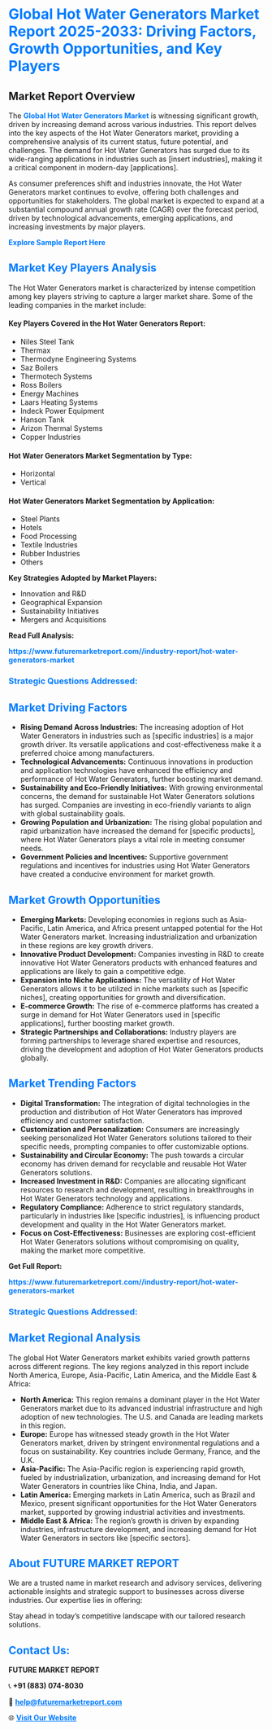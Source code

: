 <h1 style="color: #007BFF;">Global Hot Water Generators Market Report 2025-2033: Driving Factors, Growth Opportunities, and Key Players</h1>

<section id="overview">
<h2>Market Report Overview</h2>
<p>The <a href="https://www.futuremarketreport.com//industry-report/hot-water-generators-market" style="color: #007BFF; text-decoration: none;"><strong>Global Hot Water Generators Market</strong></a> is witnessing significant growth, driven by increasing demand across various industries. This report delves into the key aspects of the Hot Water Generators market, providing a comprehensive analysis of its current status, future potential, and challenges. The demand for Hot Water Generators has surged due to its wide-ranging applications in industries such as [insert industries], making it a critical component in modern-day [applications].</p>
<p>As consumer preferences shift and industries innovate, the Hot Water Generators market continues to evolve, offering both challenges and opportunities for stakeholders. The global market is expected to expand at a substantial compound annual growth rate (CAGR) over the forecast period, driven by technological advancements, emerging applications, and increasing investments by major players.</p>
</section>

<section id="overview">
<p><a href="https://www.futuremarketreport.com//request-sample/reportId=52394" style="color: #007BFF; text-decoration: none;"><strong>Explore Sample Report Here</strong></a></p>
</section>

<section id="key-players">
<h2 style="color: #007BFF;">Market Key Players Analysis</h2>
<p>The Hot Water Generators market is characterized by intense competition among key players striving to capture a larger market share. Some of the leading companies in the market include:</p>
<h4>Key Players Covered in the Hot Water Generators Report:</h4>
<ul><li>Niles Steel Tank</li><li>Thermax</li><li>Thermodyne Engineering Systems</li><li>Saz Boilers</li><li>Thermotech Systems</li><li>Ross Boilers</li><li>Energy Machines</li><li>Laars Heating Systems</li><li>Indeck Power Equipment</li><li>Hanson Tank</li><li>Arizon Thermal Systems</li><li>Copper Industries</li></ul>
<h4>Hot Water Generators Market Segmentation by Type:</h4>
<ul><li>Horizontal</li><li>Vertical</li></ul>

<h4>Hot Water Generators Market Segmentation by Application:</h4>
<ul><li>Steel Plants</li><li>Hotels</li><li>Food Processing</li><li>Textile Industries</li><li>Rubber Industries</li><li>Others</li></ul>
<p><strong>Key Strategies Adopted by Market Players:</strong></p>
<ul>
<li>Innovation and R&D</li>
<li>Geographical Expansion</li>
<li>Sustainability Initiatives</li>
<li>Mergers and Acquisitions</li>
</ul>
</section>

<section>
<p><strong>Read Full Analysis: </strong></p><a href="https://www.futuremarketreport.com//industry-report/hot-water-generators-market" style="color: #007BFF; text-decoration: none;"><strong>https://www.futuremarketreport.com//industry-report/hot-water-generators-market</strong></a>
<h3 style="color: #007BFF;">Strategic Questions Addressed:</h3>
</section>

<section id="driving-factors">
<h2 style="color: #007BFF;">Market Driving Factors</h2>
<ul>
<li><strong>Rising Demand Across Industries:</strong> The increasing adoption of Hot Water Generators in industries such as [specific industries] is a major growth driver. Its versatile applications and cost-effectiveness make it a preferred choice among manufacturers.</li>
<li><strong>Technological Advancements:</strong> Continuous innovations in production and application technologies have enhanced the efficiency and performance of Hot Water Generators, further boosting market demand.</li>
<li><strong>Sustainability and Eco-Friendly Initiatives:</strong> With growing environmental concerns, the demand for sustainable Hot Water Generators solutions has surged. Companies are investing in eco-friendly variants to align with global sustainability goals.</li>
<li><strong>Growing Population and Urbanization:</strong> The rising global population and rapid urbanization have increased the demand for [specific products], where Hot Water Generators plays a vital role in meeting consumer needs.</li>
<li><strong>Government Policies and Incentives:</strong> Supportive government regulations and incentives for industries using Hot Water Generators have created a conducive environment for market growth.</li>
</ul>
</section>

<section id="growth-opportunities">
<h2 style="color: #007BFF;">Market Growth Opportunities</h2>
<ul>
<li><strong>Emerging Markets:</strong> Developing economies in regions such as Asia-Pacific, Latin America, and Africa present untapped potential for the Hot Water Generators market. Increasing industrialization and urbanization in these regions are key growth drivers.</li>
<li><strong>Innovative Product Development:</strong> Companies investing in R&D to create innovative Hot Water Generators products with enhanced features and applications are likely to gain a competitive edge.</li>
<li><strong>Expansion into Niche Applications:</strong> The versatility of Hot Water Generators allows it to be utilized in niche markets such as [specific niches], creating opportunities for growth and diversification.</li>
<li><strong>E-commerce Growth:</strong> The rise of e-commerce platforms has created a surge in demand for Hot Water Generators used in [specific applications], further boosting market growth.</li>
<li><strong>Strategic Partnerships and Collaborations:</strong> Industry players are forming partnerships to leverage shared expertise and resources, driving the development and adoption of Hot Water Generators products globally.</li>
</ul>
</section>

<section id="trending-factors">
<h2 style="color: #007BFF;">Market Trending Factors</h2>
<ul>
<li><strong>Digital Transformation:</strong> The integration of digital technologies in the production and distribution of Hot Water Generators has improved efficiency and customer satisfaction.</li>
<li><strong>Customization and Personalization:</strong> Consumers are increasingly seeking personalized Hot Water Generators solutions tailored to their specific needs, prompting companies to offer customizable options.</li>
<li><strong>Sustainability and Circular Economy:</strong> The push towards a circular economy has driven demand for recyclable and reusable Hot Water Generators solutions.</li>
<li><strong>Increased Investment in R&D:</strong> Companies are allocating significant resources to research and development, resulting in breakthroughs in Hot Water Generators technology and applications.</li>
<li><strong>Regulatory Compliance:</strong> Adherence to strict regulatory standards, particularly in industries like [specific industries], is influencing product development and quality in the Hot Water Generators market.</li>
<li><strong>Focus on Cost-Effectiveness:</strong> Businesses are exploring cost-efficient Hot Water Generators solutions without compromising on quality, making the market more competitive.</li>
</ul>
</section>

<section>
<p><strong>Get Full Report: </strong></p><a href="https://www.futuremarketreport.com//industry-report/hot-water-generators-market" style="color: #007BFF; text-decoration: none;"><strong>https://www.futuremarketreport.com//industry-report/hot-water-generators-market</strong></a>
<h3 style="color: #007BFF;">Strategic Questions Addressed:</h3>
</section>


<section id="regional-analysis">
<h2 style="color: #007BFF;">Market Regional Analysis</h2>
<p>The global Hot Water Generators market exhibits varied growth patterns across different regions. The key regions analyzed in this report include North America, Europe, Asia-Pacific, Latin America, and the Middle East & Africa:</p>
<ul>
<li><strong>North America:</strong> This region remains a dominant player in the Hot Water Generators market due to its advanced industrial infrastructure and high adoption of new technologies. The U.S. and Canada are leading markets in this region.</li>
<li><strong>Europe:</strong> Europe has witnessed steady growth in the Hot Water Generators market, driven by stringent environmental regulations and a focus on sustainability. Key countries include Germany, France, and the U.K.</li>
<li><strong>Asia-Pacific:</strong> The Asia-Pacific region is experiencing rapid growth, fueled by industrialization, urbanization, and increasing demand for Hot Water Generators in countries like China, India, and Japan.</li>
<li><strong>Latin America:</strong> Emerging markets in Latin America, such as Brazil and Mexico, present significant opportunities for the Hot Water Generators market, supported by growing industrial activities and investments.</li>
<li><strong>Middle East & Africa:</strong> The region’s growth is driven by expanding industries, infrastructure development, and increasing demand for Hot Water Generators in sectors like [specific sectors].</li>
</ul>
</section>

<footer>
<h2 style="color: #007BFF;">About FUTURE MARKET REPORT</h2>
<p>We are a trusted name in market research and advisory services, delivering actionable insights and strategic support to businesses across diverse industries. Our expertise lies in offering:</p>

<p>Stay ahead in today’s competitive landscape with our tailored research solutions.</p>

<h2 style="color: #007BFF;">Contact Us:</h2>
<p><strong>FUTURE MARKET REPORT</strong></p>
<p>📞 <strong>+91 (883) 074-8030</strong></p>
<p>📧 <strong><a href="mailto:help@futuremarketreport.com" style="color: #007BFF;">help@futuremarketreport.com</a></strong></p>
<p>🌐 <strong><a href="https://www.futuremarketreport.com/" style="color: #007BFF;">Visit Our Website</a></strong></p>
</footer>